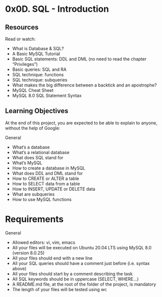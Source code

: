 # 0x0D. SQL - Introduction

## Resources
Read or watch:

- What is Database & SQL?
- A Basic MySQL Tutorial
- Basic SQL statements: DDL and DML (no need to read the chapter “Privileges”)
- Basic queries: SQL and RA
- SQL technique: functions
- SQL technique: subqueries
- What makes the big difference between a backtick and an apostrophe?
- MySQL Cheat Sheet
- MySQL 8.0 SQL Statement Syntax

## Learning Objectives
At the end of this project, you are expected to be able to explain to anyone, without the help of Google:

General
- What’s a database
- What’s a relational database
- What does SQL stand for
- What’s MySQL
- How to create a database in MySQL
- What does DDL and DML stand for
- How to CREATE or ALTER a table
- How to SELECT data from a table
- How to INSERT, UPDATE or DELETE data
- What are subqueries
- How to use MySQL functions

# Requirements
General
- Allowed editors: vi, vim, emacs
- All your files will be executed on Ubuntu 20.04 LTS using MySQL 8.0 (version 8.0.25)
- All your files should end with a new line
- All your SQL queries should have a comment just before (i.e. syntax above)
- All your files should start by a comment describing the task
- All SQL keywords should be in uppercase (SELECT, WHERE…)
- A README.md file, at the root of the folder of the project, is mandatory
- The length of your files will be tested using wc